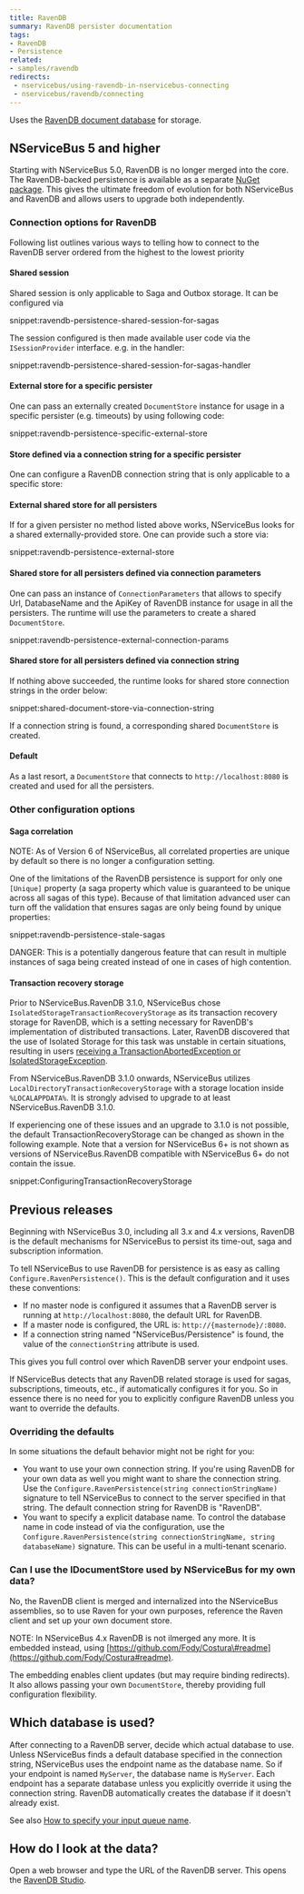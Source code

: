 ```yaml
---
title: RavenDB
summary: RavenDB persister documentation
tags:
- RavenDB
- Persistence
related:
- samples/ravendb
redirects:
 - nservicebus/using-ravendb-in-nservicebus-connecting
 - nservicebus/ravendb/connecting
---
```


Uses the [RavenDB document database](http://ravendb.net/) for storage.


## NServiceBus 5 and higher

Starting with NServiceBus 5.0, RavenDB is no longer merged into the core. The RavenDB-backed persistence is available as a separate [NuGet package](https://www.nuget.org/packages/NServiceBus.RavenDB). This gives the ultimate freedom of evolution for both NServiceBus and RavenDB and allows users to upgrade both independently.


### Connection options for RavenDB

Following list outlines various ways to telling how to connect to the RavenDB server ordered from the highest to the lowest priority


#### Shared session

Shared session is only applicable to Saga and Outbox storage. It can be configured via

snippet:ravendb-persistence-shared-session-for-sagas

The session configured is then made available  user code via the `ISessionProvider` interface. e.g. in the handler:

snippet:ravendb-persistence-shared-session-for-sagas-handler


#### External store for a specific persister

One can pass an externally created `DocumentStore` instance for usage in a specific persister (e.g. timeouts) by using following code:

snippet:ravendb-persistence-specific-external-store


#### Store defined via a connection string for a specific persister

One can configure a RavenDB connection string that is only applicable to a specific store:

<!-- specific-document-store-via-connection-string -->


#### External shared store for all persisters

If for a given persister no method listed above works, NServiceBus looks for a shared externally-provided store. One can provide such a store via:

snippet:ravendb-persistence-external-store


#### Shared store for all persisters defined via connection parameters

One can pass an instance of `ConnectionParameters` that allows to specify Url, DatabaseName and the ApiKey of RavenDB instance for usage in all the persisters. The runtime will use the parameters to create a shared `DocumentStore`.

snippet:ravendb-persistence-external-connection-params


#### Shared store for all persisters defined via connection string

If nothing above succeeded, the runtime looks for shared store connection strings in the order below:

snippet:shared-document-store-via-connection-string

If a connection string is found, a corresponding shared `DocumentStore` is created.


#### Default

As a last resort, a `DocumentStore` that connects to `http://localhost:8080` is created and used for all the persisters.


### Other configuration options


#### Saga correlation

NOTE: As of Version 6 of NServiceBus, all correlated properties are unique by default so there is no longer a configuration setting. 

One of the limitations of the RavenDB persistence is support for only one `[Unique]` property (a saga property which value is guaranteed to be unique across all sagas of this type). Because of that limitation advanced user can turn off the validation that ensures sagas are only being found by unique properties:

snippet:ravendb-persistence-stale-sagas

DANGER: This is a potentially dangerous feature that can result in multiple instances of saga being created instead of one in cases of high contention.


#### Transaction recovery storage

Prior to NServiceBus.RavenDB 3.1.0, NServiceBus chose  `IsolatedStorageTransactionRecoveryStorage` as its transaction recovery storage for RavenDB, which is a setting necessary for RavenDB's implementation of distributed transactions. Later, RavenDB discovered that the use of Isolated Storage for this task was unstable in certain situations, resulting in users [receiving a TransactionAbortedException or IsolatedStorageException](https://groups.google.com/forum/#!msg/ravendb/4UHajkua5Q8/ZbsNYv6XkFoJ).

From NServiceBus.RavenDB 3.1.0 onwards, NServiceBus utilizes `LocalDirectoryTransactionRecoveryStorage` with a storage location inside `%LOCALAPPDATA%`.  It is strongly advised to upgrade to at least NServiceBus.RavenDB 3.1.0.

If experiencing one of these issues and an upgrade to 3.1.0 is not possible, the default TransactionRecoveryStorage can be changed as shown in the following example. Note that a version for NServiceBus 6+ is not shown as versions of NServiceBus.RavenDB compatible with NServiceBus 6+ do not contain the issue.

snippet:ConfiguringTransactionRecoveryStorage


## Previous releases

Beginning with NServiceBus 3.0, including all 3.x and 4.x versions, RavenDB is the default mechanisms for NServiceBus to persist its time-out, saga and subscription information.

To tell NServiceBus to use RavenDB for persistence is as easy as calling `Configure.RavenPersistence()`. This is the default configuration and it uses these conventions:

-   If no master node is configured it assumes that a RavenDB server is running at `http://localhost:8080`, the default URL for RavenDB.
-   If a master node is configured, the URL is: `http://{masternode}/:8080`.
-   If a connection string named "NServiceBus/Persistence" is found, the value of the `connectionString` attribute is used.

This gives you full control over which RavenDB server your endpoint uses.

If NServiceBus detects that any RavenDB related storage is used for sagas, subscriptions, timeouts, etc., if automatically configures it for you. So in essence there is no need for you to explicitly configure RavenDB unless you want to override the defaults.


### Overriding the defaults

In some situations the default behavior might not be right for you:

-   You want to use your own connection string. If you're using RavenDB for your own data as well you might want to share the connection string. Use the `Configure.RavenPersistence(string connectionStringName)` signature to tell NServiceBus to connect to the server specified in that string. The default connection string for RavenDB is "RavenDB".
-   You want to specify a explicit database name. To control the database name in code instead of via the configuration, use the `Configure.RavenPersistence(string connectionStringName, string databaseName)` signature. This can be useful in a multi-tenant scenario.


### Can I use the IDocumentStore used by NServiceBus for my own data?

No, the RavenDB client is merged and internalized into the NServiceBus assemblies, so to use Raven for your own purposes, reference the Raven client and set up your own document store.

NOTE: In NServiceBus 4.x RavenDB is not ilmerged any more. It is embedded instead, using [https://github.com/Fody/Costura\#readme](https://github.com/Fody/Costura#readme).

The embedding enables client updates (but may require binding redirects). It also allows passing your own `DocumentStore`, thereby providing full configuration flexibility.


## Which database is used?

After connecting to a RavenDB server, decide which actual database to use. Unless NServiceBus finds a default database specified in the connection string, NServiceBus uses the endpoint name as the database name. So if your endpoint is named `MyServer`, the database name is `MyServer`. Each endpoint has a separate database unless you explicitly override it using the connection string. RavenDB automatically creates the database if it doesn't already exist.

See also [How to specify your input queue name](/nservicebus/messaging/specify-input-queue-name.md).


## How do I look at the data?

Open a web browser and type the URL of the RavenDB server. This opens the [RavenDB Studio](http://ravendb.net/docs/search/latest/csharp?searchTerm=management-studio).
